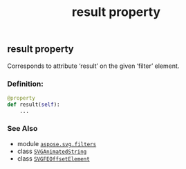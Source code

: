 ﻿---
title: result property
second_title: Aspose.SVG for Python via .NET API References
description: 
type: docs
weight: 850
url: /python-net/aspose.svg.filters/svgfeoffsetelement/result/
is_root: false
---

## result property


Corresponds to attribute ‘result’ on the given ‘filter’ element.
### Definition:
```python
@property
def result(self):
    ...
```

### See Also
* module [`aspose.svg.filters`](../../)
* class [`SVGAnimatedString`](/svg/python-net/aspose.svg.datatypes/svganimatedstring)
* class [`SVGFEOffsetElement`](/svg/python-net/aspose.svg.filters/svgfeoffsetelement)
